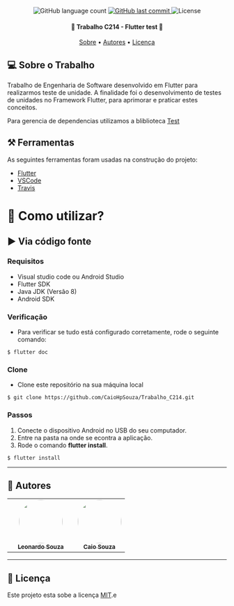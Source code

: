 <p align="center"> 
  <img alt="GitHub language count" src="https://img.shields.io/github/languages/count/CaioHpSouza/Trabalho_C214?color=%2304D361">
  
  <a href="https://github.com/CaioHpSouza/Trabalho_C214/commits/master">
    <img alt="GitHub last commit" src="https://img.shields.io/github/last-commit/CaioHpSouza/Trabalho_C214">
  </a>
    
   <img alt="License" src="https://img.shields.io/badge/license-MIT-brightgreen">  
 
</p>

<h4 align="center"> 
	🚧 Trabalho C214 - Flutter test 🚧
</h4>

<p align="center">
 <a href="#-Sobre-o-Trabalho">Sobre</a> •
 <a href="#-autores">Autores</a> • 
 <a href="#-Licença">Licença</a>
</p>


## 💻 Sobre o Trabalho

Trabalho de Engenharia de Software desenvolvido em Flutter para realizarmos teste de unidade. A finalidade foi o desenvolvimento de testes de unidades no Framework Flutter, para aprimorar e praticar estes conceitos.  

Para gerencia de dependencias utilizamos a bliblioteca [Test](https://pub.dev/packages/test) 

## ⚒️ Ferramentas 
As seguintes ferramentas foram usadas na construção do projeto:
- [Flutter](https://flutter.dev)
- [VSCode](https://code.visualstudio.com/)
- [Travis](https://travis-ci.org) 

# 📲 Como utilizar? 

## ▶️ Via código fonte

### Requisitos
 - Visual studio code ou Android Studio
 - Flutter SDK
 - Java JDK (Versão 8)
 - Android SDK
 
### Verificação
- Para verificar se tudo está configurado corretamente, rode o seguinte comando:
```
$ flutter doc
```

### Clone
- Clone este repositório na sua máquina local
```
$ git clone https://github.com/CaioHpSouza/Trabalho_C214.git
```

### Passos
 1. Conecte o dispositivo Android no USB do seu computador.
 2. Entre na pasta na onde se econtra a aplicação.
 3. Rode o comando **flutter install**.

```
$ flutter install
```

---

## 🦸 Autores

<table>
  <th>   
    <td align="center"><a href="https://github.com/leo18ss/"><img style="border-radius: 50%;" src="https://avatars.githubusercontent.com/u/56611060?v=4" width="100px;" alt=""/><br /><sub><b>Leonardo Souza</b></sub></a></td>  
  </th>
  <th> 
    <td align="center"><a href="https://github.com/CaioHpSouza/"><img style="border-radius: 50%;" src="https://avatars.githubusercontent.com/u/21149887?v=4" width="100px;" alt=""/><br /><sub><b>Caio Souza</b></sub></a></td>  
  </th>
</table>

---

## 📝 Licença

Este projeto esta sobe a licença [MIT](./LICENSE).e
